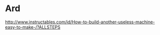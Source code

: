 # Ard


http://www.instructables.com/id/How-to-build-another-useless-machine-easy-to-make-/?ALLSTEPS
